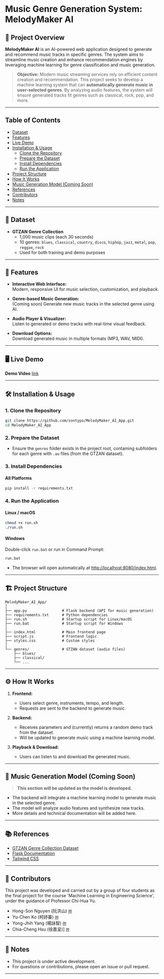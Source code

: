 # Music Genre Generation System: MelodyMaker AI

## 🎵 Project Overview

**MelodyMaker AI** is an AI-powered web application designed to generate and recommend music tracks in specific genres. The system aims to streamline music creation and enhance recommendation engines by leveraging machine learning for genre classification and music generation.

> **Objective:** Modern music streaming services rely on efficient content creation and recommendation. This project seeks to develop a machine learning system that can **automatically generate music in user-selected genres**. By analyzing audio features, the system will ensure generated tracks fit genres such as classical, rock, pop, and more.

---

## Table of Contents

- [Dataset](#📁-dataset)
- [Features](#🚀-features)
- [Live Demo](#🖥️-live-demo)
- [Installation & Usage](#🛠️-installation--usage)
  - [Clone the Repository](#clone-the-repository)
  - [Prepare the Dataset](#prepare-the-dataset)
  - [Install Dependencies](#install-dependencies)
  - [Run the Application](#run-the-application)
- [Project Structure](#🏗️-project-structure)
- [How It Works](#⚙️-how-it-works)
- [Music Generation Model (Coming Soon)](#🧠-music-generation-model-coming-soon)
- [References](#📚-references)
- [Contributors](#👥-contributors)
- [Notes](#📢-notes)

---

## 📁 Dataset

- **GTZAN Genre Collection**
  - 1,000 music clips (each 30 seconds)
  - 10 genres: `blues`, `classical`, `country`, `disco`, `hiphop`, `jazz`, `metal`, `pop`, `reggae`, `rock`
  - Used for both training and demo purposes

---

## 🚀 Features

- **Interactive Web Interface:**  
  Modern, responsive UI for music selection, customization, and playback.

- **Genre-based Music Generation:**  
  (Coming soon) Generate new music tracks in the selected genre using AI.

- **Audio Player & Visualizer:**  
  Listen to generated or demo tracks with real-time visual feedback.

- **Download Options:**  
  Download generated music in multiple formats (MP3, WAV, MIDI).

---

## 🖥️ Live Demo

**Demo Video** [link](https://drive.google.com/file/d/1D_03y6fVvbKH3iRNa-dWK6zmQOpz_92D/view?usp=share_link)

---

## 🛠️ Installation & Usage

### 1. **Clone the Repository**

```bash
git clone https://github.com/sontypo/MelodyMaker_AI_App.git
cd MelodyMaker_AI_App
```

### 2. **Prepare the Dataset**

- Ensure the `genres` folder exists in the project root, containing subfolders for each genre with `.au` files (from the GTZAN dataset).

### 3. **Install Dependencies**

#### **All Platforms**

```bash
pip install -r requirements.txt
```

### 4. **Run the Application**

#### **Linux / macOS**

```sh
chmod +x run.sh
./run.sh
```

#### **Windows**

Double-click `run.bat` or run in Command Prompt:

```bat
run.bat
```

- The browser will open automatically at [http://localhost:8080/index.html](http://localhost:8080/index.html).

---

## 🏗️ Project Structure

```
MelodyMaker_AI_App/
│
├── app.py                # Flask backend (API for music generation)
├── requirements.txt      # Python dependencies
├── run.sh                # Startup script for Linux/macOS
├── run.bat               # Startup script for Windows
│
├── index.html            # Main frontend page
├── script.js             # Frontend logic
├── styles.css            # Custom styles
│
└── genres/               # GTZAN dataset (audio files)
    ├── blues/
    ├── classical/
    └── ...
```

---

## ⚙️ How It Works

1. **Frontend:**  
   - Users select genre, instruments, tempo, and length.
   - Requests are sent to the backend to generate music.

2. **Backend:**  
   - Receives parameters and (currently) returns a random demo track from the dataset.
   - Will be updated to generate music using a machine learning model.

3. **Playback & Download:**  
   - Users can listen to and download the generated music.

---

## 🧠 Music Generation Model (Coming Soon)

> **This section will be updated as the model is developed.**

- The backend will integrate a machine learning model to generate music in the selected genre.
- The model will analyze audio features and synthesize new tracks.
- More details and technical documentation will be added here.

---

## 📚 References

- [GTZAN Genre Collection Dataset](http://marsyas.info/downloads/datasets.html)
- [Flask Documentation](https://flask.palletsprojects.com/)
- [Tailwind CSS](https://tailwindcss.com/)

---

## 👥 Contributors
This project was developed and carried out by a group of four students as the final project for the course 'Machine Learning in Engineering Science', under the guidance of Professor Chi-Hua Yu.

- Hong-Son Nguyen (阮洪山) [✉](mailto:n16137037@gs.ncku.edu.tw)
- Yu-Chen Ko (柯妤蓁) [✉](mailto:e14094154@gs.ncku.edu.tw)
- Yong-Jhih Yang (楊詠智) [✉](mailto:n16134623@gs.ncku.edu.tw)
- Chia-Cheng Hsu (徐嘉呈)] [✉](mailto:n48131504@gs.ncku.edu.tw)

---

## 📢 Notes

- This project is under active development.
- For questions or contributions, please open an issue or pull request.

---
